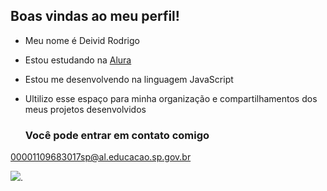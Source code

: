 ## Boas vindas ao meu perfil! 

- Meu nome é Deivid Rodrigo

- Estou estudando na [Alura](https://www.alura.com.br)
- Estou me desenvolvendo na linguagem JavaScript
- Ultilizo esse espaço para minha organização e compartilhamentos dos meus projetos desenvolvidos

  ### Você pode entrar em contato comigo

00001109683017sp@al.educacao.sp.gov.br

![](https//medial.https://tenor.com/pt-BR/view/the-doctor-leo-fitz-technology-gif-14038179).
